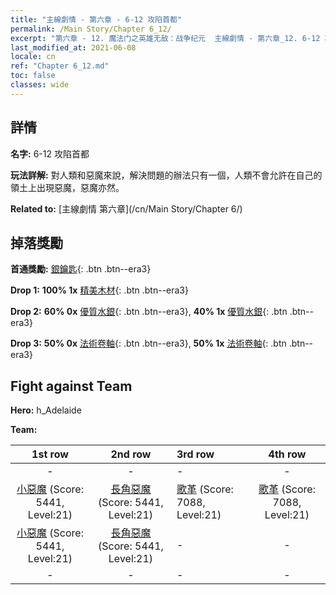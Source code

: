 ```yaml
---
title: "主線劇情 - 第六章 - 6-12 攻陷首都"
permalink: /Main Story/Chapter 6_12/
excerpt: "第六章 - 12. 魔法门之英雄无敌：战争纪元  主線劇情 - 第六章_12. 6-12 攻陷首都"
last_modified_at: 2021-06-08
locale: cn
ref: "Chapter 6_12.md"
toc: false
classes: wide
---
```


## 詳情

 **名字:** 6-12 攻陷首都

 **玩法詳解:** 對人類和惡魔來說，解決問題的辦法只有一個，人類不會允許在自己的領土上出現惡魔，惡魔亦然。

 **Related to:** [主線劇情 第六章](/cn/Main Story/Chapter 6/)

## 掉落獎勵

 **首通獎勵:** [銀鑰匙](/cn/Items/con_693/){: .btn .btn--era3}

 **Drop 1:** **100% 1x** [精美木材](/cn/Items/mat_20/){: .btn .btn--era3}

 **Drop 2:** **60% 0x** [優質水銀](/cn/Items/mat_14/){: .btn .btn--era3}, **40% 1x** [優質水銀](/cn/Items/mat_14/){: .btn .btn--era3}

 **Drop 3:** **50% 0x** [法術卷軸](/cn/Items/con_694/){: .btn .btn--era3}, **50% 1x** [法術卷軸](/cn/Items/con_694/){: .btn .btn--era3}


## Fight against Team
 **Hero:** h_Adelaide

 **Team:**


  | 1st row | 2nd row | 3rd row | 4th row |
  |:----:|:----:|:----|:----:|
  | - | - | - | - |
  | [小惡魔](/cn/units/Imp/) (Score: 5441, Level:21)  | [長角惡魔](/cn/units/Demon/) (Score: 5441, Level:21)  | [歌革](/cn/units/Gog/) (Score: 7088, Level:21)  | [歌革](/cn/units/Gog/) (Score: 7088, Level:21)  |
  | [小惡魔](/cn/units/Imp/) (Score: 5441, Level:21)  | [長角惡魔](/cn/units/Demon/) (Score: 5441, Level:21)  | - | - |
  | - | - | - | - |



